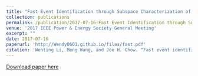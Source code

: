 ```yaml
---
title: "Fast Event Identification through Subspace Characterization of PMU Data in Power Systems"
collection: publications
permalink: /publication/2017-07-16-Fast Event Identification through Subspace Characterization of PMU Data in Power Systems
venue: '2017 IEEE Power & Energy Society General Meeting'
excerpt: ""
date: 2017-07-16 
paperurl: 'http://Wendy0601.github.io/files/fast.pdf'
citation: 'Wenting Li, Meng Wang, and Joe H. Chow. "Fast event identification through subspace characterization of pmu data in power systems." In Proc. IEEE Power & Energy Society General Meeting, 2017.'
--- 
```


[Download paper here](http://Wendy0601.github.io/files/fast.pdf) 
  
